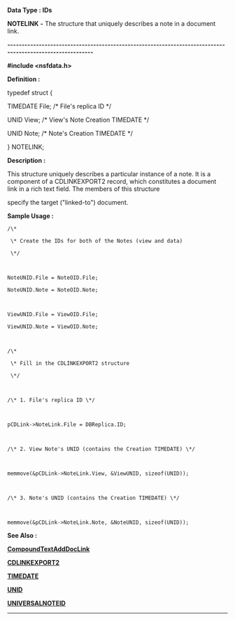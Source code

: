 




<!--
 /\* Font Definitions \*/
 @font-face
 {font-family:Courier;
 panose-1:2 7 4 9 2 2 5 2 4 4;}
@font-face
 {font-family:"Tms Rmn";
 panose-1:2 2 6 3 4 5 5 2 3 4;}
@font-face
 {font-family:Helv;
 panose-1:2 11 6 4 2 2 2 3 2 4;}
@font-face
 {font-family:"Cambria Math";
 panose-1:2 4 5 3 5 4 6 3 2 4;}
 /\* Style Definitions \*/
 p.MsoNormal, li.MsoNormal, div.MsoNormal
 {margin-top:0cm;
 margin-right:0cm;
 margin-bottom:8.0pt;
 margin-left:0cm;
 line-height:107%;
 font-size:11.0pt;
 font-family:"Calibri",sans-serif;}
.MsoChpDefault
 {font-size:11.0pt;}
.MsoPapDefault
 {margin-bottom:8.0pt;
 line-height:107%;}
 /\* Page Definitions \*/
 @page WordSection1
 {size:612.0pt 792.0pt;
 margin:72.0pt 72.0pt 72.0pt 72.0pt;}
div.WordSection1
 {page:WordSection1;}
-->




 


**Data Type : IDs**



**NOTELINK** **-** The
structure that uniquely describes a note in a document link.


**----------------------------------------------------------------------------------------------------------**



**#include
<nsfdata.h>**



**Definition :**



typedef struct {  

   TIMEDATE File;  /\* File's replica ID \*/  

   UNID     View;  /\* View's Note Creation TIMEDATE \*/  

   UNID     Note;  /\* Note's Creation TIMEDATE \*/  

} NOTELINK;


 


**Description :**



This
structure uniquely describes a particular instance of a note.  It is a
component of a CDLINKEXPORT2 record, which constitutes a document link in a
rich text field.  The members of this structure   

specify the target ("linked-to") document.


 **Sample Usage :**


    /\*  

     \* Create the IDs for both of the Notes (view and data)  

     \*/  

  

    NoteUNID.File = NoteOID.File;  

    NoteUNID.Note = NoteOID.Note;  

  

    ViewUNID.File = ViewOID.File;  

    ViewUNID.Note = ViewOID.Note;  

  

    /\*  

     \* Fill in the CDLINKEXPORT2 structure  

     \*/  

  

    /\* 1. File's replica ID \*/  

      

    pCDLink->NoteLink.File = DBReplica.ID;  

  

    /\* 2. View Note's UNID (contains the Creation TIMEDATE) \*/  

  

    memmove(&pCDLink->NoteLink.View, &ViewUNID, sizeof(UNID));  

      

    /\* 3. Note's UNID (contains the Creation TIMEDATE) \*/  

  

    memmove(&pCDLink->NoteLink.Note, &NoteUNID, sizeof(UNID));


 **See Also :**


**[CompoundTextAddDocLink](CompoundTextAddDocLink.md)**


**[CDLINKEXPORT2](notes:///8525872100478C66/61FD4E9848264AD28525620B006BA8BD/85255D56004D3F6385255D2800785F80)**


**[TIMEDATE](TIMEDATE.md)**


**[UNID](UNID.md)**


**[UNIVERSALNOTEID](UNIVERSALNOTEID.md)**



----------------------------------------------------------------------------------------------------------


 





